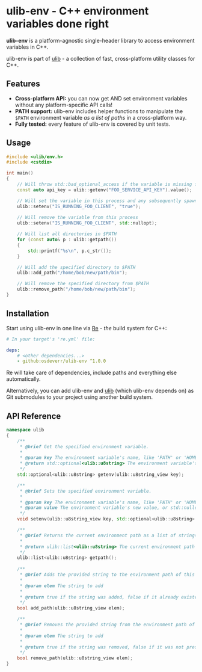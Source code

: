 # ulib-env - C++ environment variables done right

**ulib-env** is a platform-agnostic single-header library to access environment variables in C++.

ulib-env is part of [ulib](https://github.com/k2rate/ulib) - a collection of fast, cross-platform utility classes for C++.

## Features
- **Cross-platform API:** you can now get AND set environment variables without any platform-specific API calls!
- **PATH support:** ulib-env includes helper functions to manipulate the `$PATH` environment variable *as a list of paths* in a cross-platform way.
- **Fully tested:** every feature of ulib-env is covered by unit tests.

## Usage
```cpp
#include <ulib/env.h>
#include <cstdio>

int main()
{
    // Will throw std::bad_optional_access if the variable is missing from the environment
    const auto api_key = ulib::getenv("FOO_SERVICE_API_KEY").value();

    // Will set the variable in this process and any subsequently spawned child processes
    ulib::setenv("IS_RUNNING_FOO_CLIENT", "true");
    
    // Will remove the variable from this process
    ulib::setenv("IS_RUNNING_FOO_CLIENT", std::nullopt);

    // Will list all directories in $PATH
    for (const auto& p : ulib::getpath())
    {
        std::printf("%s\n", p.c_str());
    }

    // Will add the specified directory to $PATH
    ulib::add_path("/home/bob/new/path/bin");

    // Will remove the specified directory from $PATH
    ulib::remove_path("/home/bob/new/path/bin");
}
```

## Installation
Start using ulib-env in one line via [Re](https://github.com/osdeverr/rebs) - *the* build system for C++:
```yaml
# In your target's 're.yml' file:

deps:
    # <other dependencies...>
    - github:osdeverr/ulib-env ^1.0.0
```

Re will take care of dependencies, include paths and everything else automatically.

Alternatively, you can add ulib-env and [ulib](https://github.com/k2rate/ulib) (which ulib-env depends on) as Git submodules to your project using another build system.

## API Reference
```cpp
namespace ulib
{
    /**
     * @brief Get the specified environment variable.
     *
     * @param key The environment variable's name, like 'PATH' or 'HOME'
     * @return std::optional<ulib::u8string> The environment variable's value or std::nullopt
     */
    std::optional<ulib::u8string> getenv(ulib::u8string_view key);

    /**
     * @brief Sets the specified environment variable.
     *
     * @param key The environment variable's name, like 'PATH' or 'HOME'
     * @param value The environment variable's new value, or std::nullopt to delete the variable
     */
    void setenv(ulib::u8string_view key, std::optional<ulib::u8string> value);

    /**
     * @brief Returns the current environment path as a list of strings.
     *
     * @return ulib::list<ulib::u8string> The current environment path
     */
    ulib::list<ulib::u8string> getpath();
    
    /**
     * @brief Adds the provided string to the environment path of this process.
     *
     * @param elem The string to add
     *
     * @return true if the string was added, false if it already existed
     */
    bool add_path(ulib::u8string_view elem);

    /**
     * @brief Removes the provided string from the environment path of this process.
     *
     * @param elem The string to add
     *
     * @return true if the string was removed, false if it was not present
     */
    bool remove_path(ulib::u8string_view elem);
}
```
